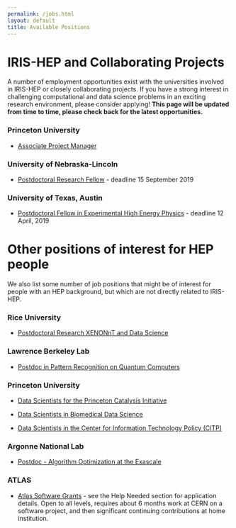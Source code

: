 ```yaml
---
permalink: /jobs.html
layout: default
title: Available Positions
---
```


# IRIS-HEP and Collaborating Projects

 A number of employment opportunities exist with the universities involved in IRIS-HEP or closely collaborating projects. If you have a strong interest in challenging computational and data science problems in an exciting research environment, please consider applying! **This page will be updated from time to time, please check back for the latest opportunities.**

### Princeton University
  * [Associate Project Manager](https://puwebp.princeton.edu/AcadHire/apply/application.xhtml?listingId=11761) 

### University of Nebraska-Lincoln
  * [Postdoctoral Research Fellow](http://inspirehep.net/record/1748258) - deadline 15 September 2019

### University of Texas, Austin

  * [Postdoctoral Fellow in Experimental High Energy Physics](http://inspirehep.net/record/1726458) - deadline 12 April, 2019

# Other positions of interest for HEP people

We also list some number of job positions that might be of interest for people
with an HEP background, but which are not directly related to IRIS-HEP.

### Rice University 
  * [Postdoctoral Research XENONnT and Data Science](https://jobs.rice.edu/postings/20856)

### Lawrence Berkeley Lab
  * [Postdoc in Pattern Recognition on Quantum Computers](https://academicjobsonline.org/ajo/jobs/13801)

### Princeton University

  * [Data Scientists for the Princeton Catalysis Initiative](https://puwebp.princeton.edu/AcadHire/apply/application.xhtml?listingId=10662)

  * [Data Scientists in Biomedical Data Science](https://puwebp.princeton.edu/AcadHire/apply/application.xhtml?listingId=10661)

  * [Data Scientists in the Center for Information Technology Policy (CITP)](https://puwebp.princeton.edu/AcadHire/apply/application.xhtml?listingId=10641)

### Argonne National Lab

  * [Postdoc - Algorithm Optimization at the Exascale](https://careers.peopleclick.com/careerscp/client_argonnelab/post_doc/en_US/gateway.do?functionName=viewFromLink&localeCode=en-us&jobPostId=7071)

### ATLAS

  * [Atlas Software Grants](https://twiki.cern.ch/twiki/bin/viewauth/AtlasComputing/AtlasComputing) - see the Help Needed section for application details.  Open to all levels, requires about 6 months work at CERN on a software project, and then significant continuing contributions at home institution.
